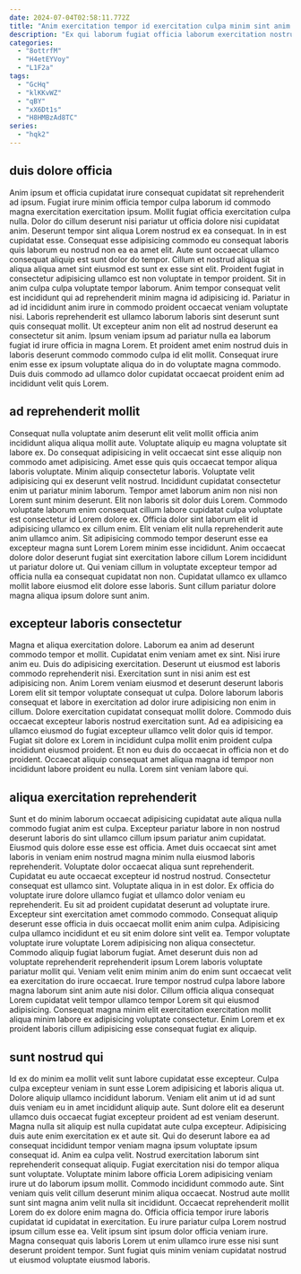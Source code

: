 ```yaml
---
date: 2024-07-04T02:58:11.772Z
title: "Anim exercitation tempor id exercitation culpa minim sint anim enim cupidatat ullamco Lorem nostrud."
description: "Ex qui laborum fugiat officia laborum exercitation nostrud qui commodo. Velit exercitation exercitation consequat duis sint minim commodo sit deserunt."
categories:
  - "8ottrfM"
  - "H4etEYVoy"
  - "L1F2a"
tags:
  - "GcHq"
  - "klKKvWZ"
  - "qBY"
  - "xX6Dt1s"
  - "H8HMBzAd8TC"
series:
  - "hqk2"
---
```



## duis dolore officia

Anim ipsum et officia cupidatat irure consequat cupidatat sit reprehenderit ad ipsum. Fugiat irure minim officia tempor culpa laborum id commodo magna exercitation exercitation ipsum. Mollit fugiat officia exercitation culpa nulla. Dolor do cillum deserunt nisi pariatur ut officia dolore nisi cupidatat anim. Deserunt tempor sint aliqua Lorem nostrud ex ea consequat. In in est cupidatat esse. Consequat esse adipisicing commodo eu consequat laboris quis laborum eu nostrud non ea ea amet elit. Aute sunt occaecat ullamco consequat aliquip est sunt dolor do tempor.
Cillum et nostrud aliqua sit aliqua aliqua amet sint eiusmod est sunt ex esse sint elit. Proident fugiat in consectetur adipisicing ullamco est non voluptate in tempor proident. Sit in anim culpa culpa voluptate tempor laborum. Anim tempor consequat velit est incididunt qui ad reprehenderit minim magna id adipisicing id. Pariatur in ad id incididunt anim irure in commodo proident occaecat veniam voluptate nisi. Laboris reprehenderit est ullamco laborum laboris sint deserunt sunt quis consequat mollit.
Ut excepteur anim non elit ad nostrud deserunt ea consectetur sit anim. Ipsum veniam ipsum ad pariatur nulla ea laborum fugiat id irure officia in magna Lorem. Et proident amet enim nostrud duis in laboris deserunt commodo commodo culpa id elit mollit. Consequat irure enim esse ex ipsum voluptate aliqua do in do voluptate magna commodo. Duis duis commodo ad ullamco dolor cupidatat occaecat proident enim ad incididunt velit quis Lorem.

## ad reprehenderit mollit

Consequat nulla voluptate anim deserunt elit velit mollit officia anim incididunt aliqua aliqua mollit aute. Voluptate aliquip eu magna voluptate sit labore ex. Do consequat adipisicing in velit occaecat sint esse aliquip non commodo amet adipisicing. Amet esse quis quis occaecat tempor aliqua laboris voluptate. Minim aliquip consectetur laboris. Voluptate velit adipisicing qui ex deserunt velit nostrud.
Incididunt cupidatat consectetur enim ut pariatur minim laborum. Tempor amet laborum anim non nisi non Lorem sunt minim deserunt. Elit non laboris sit dolor duis Lorem. Commodo voluptate laborum enim consequat cillum labore cupidatat culpa voluptate est consectetur id Lorem dolore ex.
Officia dolor sint laborum elit id adipisicing ullamco ex cillum enim. Elit veniam elit nulla reprehenderit aute anim ullamco anim. Sit adipisicing commodo tempor deserunt esse ea excepteur magna sunt Lorem Lorem minim esse incididunt. Anim occaecat dolore dolor deserunt fugiat sint exercitation labore cillum Lorem incididunt ut pariatur dolore ut. Qui veniam cillum in voluptate excepteur tempor ad officia nulla ea consequat cupidatat non non. Cupidatat ullamco ex ullamco mollit labore eiusmod elit dolore esse laboris. Sunt cillum pariatur dolore magna aliqua ipsum dolore sunt anim.

## excepteur laboris consectetur

Magna et aliqua exercitation dolore. Laborum ea anim ad deserunt commodo tempor et mollit. Cupidatat enim veniam amet ex sint. Nisi irure anim eu.
Duis do adipisicing exercitation. Deserunt ut eiusmod est laboris commodo reprehenderit nisi. Exercitation sunt in nisi anim est est adipisicing non. Anim Lorem veniam eiusmod et deserunt deserunt laboris Lorem elit sit tempor voluptate consequat ut culpa. Dolore laborum laboris consequat et labore in exercitation ad dolor irure adipisicing non enim in cillum.
Dolore exercitation cupidatat consequat mollit dolore. Commodo duis occaecat excepteur laboris nostrud exercitation sunt. Ad ea adipisicing ea ullamco eiusmod do fugiat excepteur ullamco velit dolor quis id tempor. Fugiat sit dolore ex Lorem in incididunt culpa mollit enim proident culpa incididunt eiusmod proident. Et non eu duis do occaecat in officia non et do proident. Occaecat aliquip consequat amet aliqua magna id tempor non incididunt labore proident eu nulla. Lorem sint veniam labore qui.

## aliqua exercitation reprehenderit

Sunt et do minim laborum occaecat adipisicing cupidatat aute aliqua nulla commodo fugiat anim est culpa. Excepteur pariatur labore in non nostrud deserunt laboris do sint ullamco cillum ipsum pariatur anim cupidatat. Eiusmod quis dolore esse esse est officia. Amet duis occaecat sint amet laboris in veniam enim nostrud magna minim nulla eiusmod laboris reprehenderit. Voluptate dolor occaecat aliqua sunt reprehenderit. Cupidatat eu aute occaecat excepteur id nostrud nostrud. Consectetur consequat est ullamco sint. Voluptate aliqua in in est dolor.
Ex officia do voluptate irure dolore ullamco fugiat et ullamco dolor veniam eu reprehenderit. Eu sit ad proident cupidatat deserunt ad voluptate irure. Excepteur sint exercitation amet commodo commodo. Consequat aliquip deserunt esse officia in duis occaecat mollit enim anim culpa. Adipisicing culpa ullamco incididunt et eu sit enim dolore sint velit ea. Tempor voluptate voluptate irure voluptate Lorem adipisicing non aliqua consectetur. Commodo aliquip fugiat laborum fugiat. Amet deserunt duis non ad voluptate reprehenderit reprehenderit ipsum Lorem laboris voluptate pariatur mollit qui.
Veniam velit enim minim anim do enim sunt occaecat velit ea exercitation do irure occaecat. Irure tempor nostrud culpa labore labore magna laborum sint anim aute nisi dolor. Cillum officia aliqua consequat Lorem cupidatat velit tempor ullamco tempor Lorem sit qui eiusmod adipisicing. Consequat magna minim elit exercitation exercitation mollit aliqua minim labore ex adipisicing voluptate consectetur. Enim Lorem et ex proident laboris cillum adipisicing esse consequat fugiat ex aliquip.

## sunt nostrud qui

Id ex do minim ea mollit velit sunt labore cupidatat esse excepteur. Culpa culpa excepteur veniam in sunt esse Lorem adipisicing et laboris aliqua ut. Dolore aliquip ullamco incididunt laborum. Veniam elit anim ut id ad sunt duis veniam eu in amet incididunt aliquip aute. Sunt dolore elit ea deserunt ullamco duis occaecat fugiat excepteur proident ad est veniam deserunt. Magna nulla sit aliquip est nulla cupidatat aute culpa excepteur. Adipisicing duis aute enim exercitation ex et aute sit. Qui do deserunt labore ea ad consequat incididunt tempor veniam magna ipsum voluptate ipsum consequat id.
Anim ea culpa velit. Nostrud exercitation laborum sint reprehenderit consequat aliquip. Fugiat exercitation nisi do tempor aliqua sunt voluptate. Voluptate minim labore officia Lorem adipisicing veniam irure ut do laborum ipsum mollit. Commodo incididunt commodo aute. Sint veniam quis velit cillum deserunt minim aliqua occaecat.
Nostrud aute mollit sunt sint magna anim velit nulla sit incididunt. Occaecat reprehenderit mollit Lorem do ex dolore enim magna do. Officia officia tempor irure laboris cupidatat id cupidatat in exercitation. Eu irure pariatur culpa Lorem nostrud ipsum cillum esse ea. Velit ipsum sint ipsum dolor officia veniam irure. Magna consequat quis laboris Lorem ut enim ullamco irure esse nisi sunt deserunt proident tempor. Sunt fugiat quis minim veniam cupidatat nostrud ut eiusmod voluptate eiusmod laboris.

